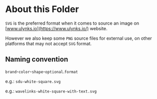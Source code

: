 # About this Folder

`SVG` is the preferred format when it comes to source an image on [www.ulynks.io](https://www.ulynks.io/) website.

However we also keep some `PNG` source files for external use, on other platforms that may not accept `SVG` format.

## Naming convention

`brand`-`color`-`shape`-`optional`.`format`

e.g.: `sdu-white-square.svg`

e.g.: `wavelinks-white-square-with-text.svg`
